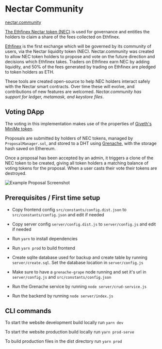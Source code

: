 # Nectar Community

[nectar.community](nectar.community)

[The Ethfinex Nectar token (NEC)](https://github.com/ethfinex/nectar) is used for governance and entitles the holders to claim a share of the fees collected on Ethfinex.

[Ethfinex](https://www.ethfinex.com) is the first exchange which will be governed by its community of users, via the Nectar liquidity token (NEC). Nectar.community was created to allow NEC token holders to propose and vote on the future direction and decisions which Ethfinex takes. Traders on Ethfinex earn NEC by adding liquidity, and 50% of the fees generated by trading on Ethfinex are pledged to token holders as ETH.

These tools are created open-source to help NEC holders interact safely with the Nectar smart contracts. Over time these will evolve, and contributions of new features are welcomed. *Nectar.community has support for ledger, metamask, and keystore files*.

## Voting DApp

The voting in this implementation makes use of the properties of [Giveth's MiniMe token](https://github.com/giveth/minime).

Proposals are submitted by holders of NEC tokens, managed by `ProposalManager.sol`, and stored to a DHT using [Grenache](https://github.com/bitfinexcom/grenache), with the storage hash saved on Ethereum.

Once a proposal has been accepted by an admin, it triggers a clone of the NEC token to be created, giving all token holders a matching balance of voting tokens for the proposal. When a user casts their vote their tokens are destroyed.

![Example Proposal Screenshot](/screenshots/proposal.jpg?raw=true "Example Proposal")

## Prerequisites / First time setup

- Copy frontend config `src/constants/config.dist.json` to `src/constants/config.json` and 
edit if needed

- Copy server config `server/config.dist.js` to `server/config.js` and edit if needed

- Run `yarn` to install dependencies

- Run `yarn prod` to build frontend

- Create sqlite database used for backup and create table by running `server/create.sql`. 
Set the database location in `server/config.js`

- Make sure to have a `grenache-grape` node running and set it's url in `server/config.js` 
and `src/constants/config.json`

- Run the Grenache service by running `node server/crud-service.js`

- Run the backend by running `node server/index.js`

## CLI commands

To start the website development build locally run ```yarn dev```

To start the website production build locally run ```yarn prod-serve```

To build production files in the dist directory run ```yarn prod```
